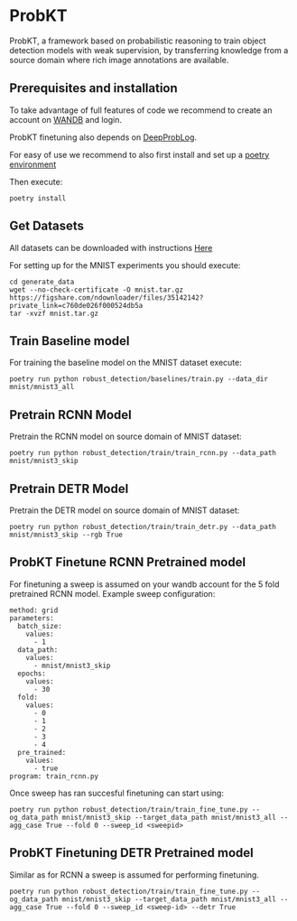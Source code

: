 # ProbKT

ProbKT, a framework based on probabilistic reasoning to train object detection models with weak supervision, by transferring knowledge from a source domain where rich image annotations are available.

## Prerequisites and installation

To take advantage of full features of code we recommend to create an account on [WANDB](https://wandb.ai/) and login.

ProbKT finetuning also depends on [DeepProbLog](https://github.com/ML-KULeuven/deepproblog).

For easy of use we recommend to also first install and set up a [poetry environment](https://python-poetry.org)

Then execute:

``
poetry install
``


## Get Datasets
All datasets can be downloaded with instructions [Here](datasets/README.md)

For setting up for the MNIST experiments you should execute:

```
cd generate_data
wget --no-check-certificate -O mnist.tar.gz https://figshare.com/ndownloader/files/35142142?private_link=c760de026f000524db5a
tar -xvzf mnist.tar.gz
```

## Train Baseline model

For training the baseline model on the MNIST dataset execute:

```
poetry run python robust_detection/baselines/train.py --data_dir mnist/mnist3_all
```

## Pretrain RCNN Model

Pretrain the RCNN model on source domain of MNIST dataset:

```
poetry run python robust_detection/train/train_rcnn.py --data_path mnist/mnist3_skip
```

## Pretrain DETR Model

Pretrain the DETR model on source domain of MNIST dataset:

```
poetry run python robust_detection/train/train_detr.py --data_path mnist/mnist3_skip --rgb True
```

## ProbKT Finetune RCNN Pretrained model

For finetuning a sweep is assumed on your wandb account for the 5 fold pretrained RCNN model. Example sweep configuration:
```
method: grid
parameters:
  batch_size:
    values:
      - 1
  data_path:
    values:
      - mnist/mnist3_skip
  epochs:
    values:
      - 30
  fold:
    values:
      - 0
      - 1
      - 2
      - 3
      - 4
  pre_trained:
    values:
      - true
program: train_rcnn.py
```

Once sweep has ran succesful finetuning can start using:

```
poetry run python robust_detection/train/train_fine_tune.py --og_data_path mnist/mnist3_skip --target_data_path mnist/mnist3_all --agg_case True --fold 0 --sweep_id <sweepid>
```

## ProbKT Finetuning DETR Pretrained model

Similar as for RCNN a sweep is assumed for performing finetuning.

```
poetry run python robust_detection/train/train_fine_tune.py --og_data_path mnist/mnist3_skip --target_data_path mnist/mnist3_all --agg_case True --fold 0 --sweep_id <sweep-id> --detr True
```
